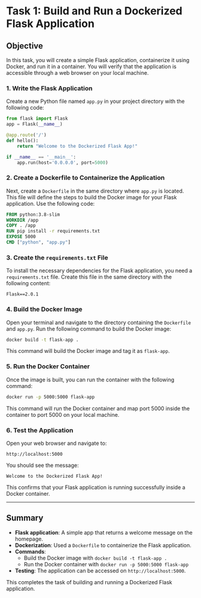 # Task 1: Build and Run a Dockerized Flask Application

## Objective
In this task, you will create a simple Flask application, containerize it using Docker, and run it in a container. You will verify that the application is accessible through a web browser on your local machine.

### 1. Write the Flask Application

Create a new Python file named `app.py` in your project directory with the following code:

```python
from flask import Flask
app = Flask(__name__)

@app.route('/')
def hello():
    return "Welcome to the Dockerized Flask App!"

if __name__ == '__main__':
    app.run(host='0.0.0.0', port=5000)
```

### 2. Create a Dockerfile to Containerize the Application

Next, create a `Dockerfile` in the same directory where `app.py` is located. This file will define the steps to build the Docker image for your Flask application. Use the following code:

```Dockerfile
FROM python:3.8-slim
WORKDIR /app
COPY . /app
RUN pip install -r requirements.txt
EXPOSE 5000
CMD ["python", "app.py"]
```

### 3. Create the `requirements.txt` File

To install the necessary dependencies for the Flask application, you need a `requirements.txt` file. Create this file in the same directory with the following content:

```
Flask==2.0.1
```

### 4. Build the Docker Image

Open your terminal and navigate to the directory containing the `Dockerfile` and `app.py`. Run the following command to build the Docker image:

```bash
docker build -t flask-app .
```

This command will build the Docker image and tag it as `flask-app`.

### 5. Run the Docker Container

Once the image is built, you can run the container with the following command:

```bash
docker run -p 5000:5000 flask-app
```

This command will run the Docker container and map port 5000 inside the container to port 5000 on your local machine.

### 6. Test the Application

Open your web browser and navigate to:

```
http://localhost:5000
```

You should see the message: 

```
Welcome to the Dockerized Flask App!
```

This confirms that your Flask application is running successfully inside a Docker container.

---

## Summary

- **Flask application**: A simple app that returns a welcome message on the homepage.
- **Dockerization**: Used a `Dockerfile` to containerize the Flask application.
- **Commands**: 
  - Build the Docker image with `docker build -t flask-app .`
  - Run the Docker container with `docker run -p 5000:5000 flask-app`
- **Testing**: The application can be accessed on `http://localhost:5000`.

This completes the task of building and running a Dockerized Flask application.
